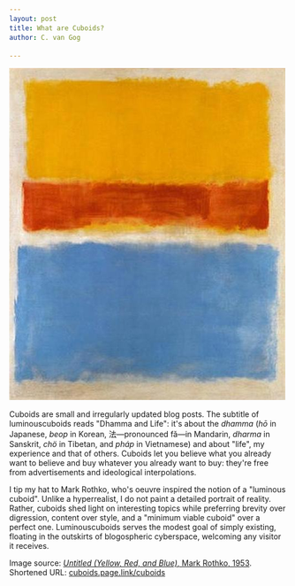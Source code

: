 ```yaml
---
layout: post
title: What are Cuboids?
author: C. van Gog

---
```


<span class="image left"><img src="/assets/images/untitled-yrb.jpg"  alt="Untitled (Yellow, Red, and Blue), a painting by Mark Rothko" style="width:500px;height:600px;"></span>

Cuboids are small and irregularly updated blog posts. The subtitle of luminouscuboids reads "Dhamma and Life": it's about the *dhamma* (*hō* in Japanese, *beop* in Korean, 法—pronounced fǎ—in Mandarin, *dharma* in Sanskrit, *chö* in Tibetan, and *pháp* in Vietnamese) and about "life", my experience and that of others. Cuboids let you believe what you already want to believe and buy whatever you already want to buy: they're free from advertisements and ideological interpolations.

I tip my hat to Mark Rothko, who's oeuvre inspired the notion of a "luminous cuboid". Unlike a hyperrealist, I do not paint a detailed portrait of reality. Rather, cuboids shed light on interesting topics while preferring brevity over digression, content over style, and a "minimum viable cuboid" over a perfect one. Luminouscuboids serves the modest goal of simply existing, floating in the outskirts of blogospheric cyberspace, welcoming any visitor it receives.

Image source: <a href="https://www.wikiart.org/en/mark-rothko/untitled-yellow-red-and-blue-1953/"><cite>Untitled (Yellow, Red, and Blue)</cite>, Mark Rothko, 1953</a>.<br>
Shortened URL: <a href="https://cuboids.page.link/cuboids">cuboids.page.link/cuboids</a>
<!--stackedit_data:
eyJoaXN0b3J5IjpbOTM4NDYzMDIsMTIxNTk1MTUyN119
-->